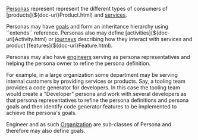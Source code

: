 [Personas](${doc-uri}Persona.html) represent represent the different types of consumers of [products](${doc-uri}Product.html) and [services](${doc-uri}Engineer.htlm#EReference-services).

Personas may have [goals](${doc-uri}Goal.html) and form an inheritance hierarchy using ``extends`` reference.
Personas also may define [activities](${doc-uri}Activity.html) or [journeys](${doc-uri}Journey.html) describing how they interact with services and product [features](${doc-uri}Feature.html).

Personas may also have [engineers](${doc-uri}Engineer.html) serving as persona representatives and helping the persona owner to refine the persona definition.

For example, in a large organization some department may be serving internal customers by providing services or products. 
Say, a tooling team provides a code generator for developers. 
In this case the tooling team would create a "Developer" persona and work with several developers as that persona representatives
to refine the persona definitions and persona goals and then identify code generator features to be implemented to achieve the persona's goals.

Engineer and as such [Organization](${doc-uri}Organization.html) are sub-classes of Persona and therefore may also define goals.
